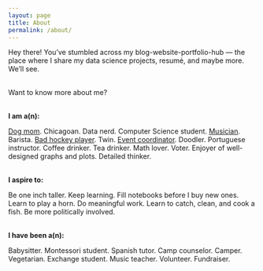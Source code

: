 ```yaml
---
layout: page
title: About
permalink: /about/
---
```


Hey there! You’ve stumbled across my blog-website-portfolio-hub — the place where I share my data science projects, resumé, and maybe more. We’ll see. 

<br>
Want to know more about me?
<br><br>

**I am a(n):**

[Dog mom](https://www.instagram.com/bigheadroshi/). Chicagoan. Data nerd. Computer Science student. [Musician](http://thekelsontwins.com/). Barista. [Bad hockey player](https://www.instagram.com/macwomenshockey/). Twin. [Event coordinator](https://themacweekly.com/75980/news/naming-hate-to-tackle-education-awareness-and-action/). Doodler. Portuguese instructor. Coffee drinker. Tea drinker. Math lover. Voter. Enjoyer of well-designed graphs and plots. Detailed thinker. 
<br><br>

**I aspire to:**

Be one inch taller. Keep learning. Fill notebooks before I buy new ones. Learn to play a horn. Do meaningful work. Learn to catch, clean, and cook a fish. Be more politically involved. 
<br><br>

**I have been a(n):**

Babysitter. Montessori student. Spanish tutor. Camp counselor. Camper. Vegetarian. Exchange student. Music teacher. Volunteer. Fundraiser. 
